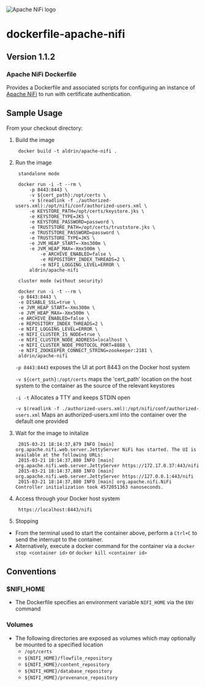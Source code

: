 ![Apache NiFi logo](http://nifi.apache.org/images/niFi-logo-horizontal.png "Apache NiFi")
# dockerfile-apache-nifi
## Version 1.1.2

### Apache NiFi Dockerfile

Provides a Dockerfile and associated scripts for configuring an instance of [Apache NiFi](http://nifi.apache.org) to run with certificate authentication.

## Sample Usage

From your checkout directory:

1. Build the image

        docker build -t aldrin/apache-nifi .

2. Run the image

		standalone mode

		docker run -i -t --rm \
	   	 	-p 8443:8443 \
	    	-v ${cert_path}:/opt/certs \
	    	-v $(readlink -f ./authorized-users.xml):/opt/nifi/conf/authorized-users.xml \
	    	-e KEYSTORE_PATH=/opt/certs/keystore.jks \
	    	-e KEYSTORE_TYPE=JKS \
	    	-e KEYSTORE_PASSWORD=password \
	    	-e TRUSTSTORE_PATH=/opt/certs/truststore.jks \
	    	-e TRUSTSTORE_PASSWORD=password \
	    	-e TRUSTSTORE_TYPE=JKS \
	    	-e JVM_HEAP_START=-Xms300m \
	    	-e JVM_HEAP_MAX=-Xmx500m \
				-e ARCHIVE_ENABLED=false \
				-e REPOSITORY_INDEX_THREADS=2 \
				-e NIFI_LOGGING_LEVEL=ERROR \
	    	aldrin/apache-nifi

		cluster mode (without security)

		docker run -i -t --rm \
		-p 8443:8443 \
		-e DISABLE_SSL=true \
		-e JVM_HEAP_START=-Xms300m \
		-e JVM_HEAP_MAX=-Xmx500m \
		-e ARCHIVE_ENABLED=false \
		-e REPOSITORY_INDEX_THREADS=2 \
		-e NIFI_LOGGING_LEVEL=ERROR \
		-e NIFI_CLUSTER_IS_NODE=true \
		-e NIFI_CLUSTER_NODE_ADDRESS=localhost \
		-e NIFI_CLUSTER_NODE_PROTOCOL_PORT=8888 \
		-e NIFI_ZOOKEEPER_CONNECT_STRING=zookeeper:2181 \
		aldrin/apache-nifi

	`-p 8443:8443`
	exposes the UI at port 8443 on the Docker host system

	`-v ${cert_path}:/opt/certs`
	maps the 'cert_path' location on the host system to the container as the source of the relevant keystores

	`-i -t` Allocates a TTY and keeps STDIN open

	`-v $(readlink -f ./authorized-users.xml):/opt/nifi/conf/authorized-users.xml` Maps an authorized-users.xml into the container over the default one provided

3. Wait for the image to initalize

		2015-03-21 18:14:37,879 INFO [main] org.apache.nifi.web.server.JettyServer NiFi has started. The UI is available at the following URLs:
		2015-03-21 18:14:37,880 INFO [main] org.apache.nifi.web.server.JettyServer https://172.17.0.37:443/nifi
		2015-03-21 18:14:37,880 INFO [main] org.apache.nifi.web.server.JettyServer https://127.0.0.1:443/nifi
		2015-03-21 18:14:37,880 INFO [main] org.apache.nifi.NiFi Controller initialization took 4572051363 nanoseconds.

4. Access through your Docker host system

		https://localhost:8443/nifi

5. Stopping

* From the terminal used to start the container above, perform a `Ctrl+C` to send the interrupt to the container.
* Alternatively, execute a docker command for the container via a `docker stop <container id>` or `docker kill <container id>`


## Conventions
### $NIFI_HOME
- The Dockerfile specifies an environment variable `NIFI_HOME` via the `ENV` command

### Volumes
- The following directories are exposed as volumes which may optionally be mounted to a specified location
	- `/opt/certs`
	- `${NIFI_HOME}/flowfile_repository`
	- `${NIFI_HOME}/content_repository`
	- `${NIFI_HOME}/database_repository`
	- `${NIFI_HOME}/provenance_repository`

